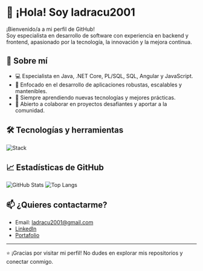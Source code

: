 # 👋 ¡Hola! Soy ladracu2001

¡Bienvenido/a a mi perfil de GitHub!  
Soy especialista en desarrollo de software con experiencia en backend y frontend, apasionado por la tecnología, la innovación y la mejora continua.

## 🚀 Sobre mí

- 💻 Especialista en Java, .NET Core, PL/SQL, SQL, Angular y JavaScript.
- 🎯 Enfocado en el desarrollo de aplicaciones robustas, escalables y mantenibles.
- 🌱 Siempre aprendiendo nuevas tecnologías y mejores prácticas.
- 🤝 Abierto a colaborar en proyectos desafiantes y aportar a la comunidad.

## 🛠️ Tecnologías y herramientas

![Stack](https://skillicons.dev/icons?i=java,dotnet,angular,js,sql,oracle,git,github,linux&theme=light)

## 📈 Estadísticas de GitHub

![GitHub Stats](https://github-readme-stats.vercel.app/api?username=ladracu2001&show_icons=true&theme=github_dark)
![Top Langs](https://github-readme-stats.vercel.app/api/top-langs/?username=ladracu2001&layout=compact&theme=github_dark)

## 📫 ¿Quieres contactarme?

- Email: ladracu2001@gmail.com
- [LinkedIn](https://linkedin.com/in/lautaromaccio)
- [Portafolio](https://tu-portafolio.com)

---

⭐️ ¡Gracias por visitar mi perfil! No dudes en explorar mis repositorios y conectar conmigo.
